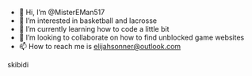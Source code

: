 - 👋 Hi, I’m @MisterEMan517
- 👀 I’m interested in basketball and lacrosse
- 🌱 I’m currently learning how to code a little bit
- 💞️ I’m looking to collaborate on how to find unblocked game websites
- 📫 How to reach me is elijahsonner@outlook.com


skibidi
<!---
MisterEMan517/MisterEMan517 is a ✨ special ✨ repository because its `README.md` (this file) appears on your GitHub profile.
You can click the Preview link to take a look at your changes.
--->
